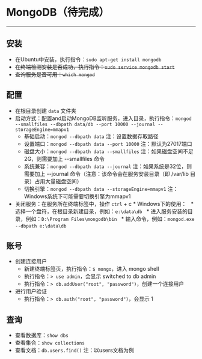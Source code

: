 # MongoDB（待完成）
***

## 安装
* 在Ubuntu中安装，执行指令：`sudo apt-get install mongodb`
* <del>在终端检测安装是否成功，执行指令：`sudo service mongodb start`</del>
* <del>查询服务是否可用：`which mongod`</del>

## 配置
* 在根目录创建 `data` 文件夹
* 启动方式：配置and启动MongoDB监听服务，进入目录，执行指令：`mongod --smallfiles --dbpath data/db --port 10000 --journal --storageEngine=mmapv1`
    * 基础启动：`mongod --dbpath data` 注：设置数据存取路径
    * 设置端口：`mongod --dbpath data --port 10000` 注：默认为27017端口
    * 磁盘大小：`mongod --dbpath data --smallfiles` 注：如果磁盘空间不足2G，则需要加上 --smallfiles 命令
    * 系统兼容：`mongod --dbpath data --journal` 注：如果系统是32位，则需要加上 --journal 命令（注意：该命令会在服务安装目录（即 /var/lib 目录）占用大量磁盘空间）
    * 切换引擎：`mongod --dbpath data --storageEngine=mmapv1` 注：Windows系统下可能需要切换引擎为mmapv1
* 关闭服务：在服务所在终端标签中，操作 `ctrl` + c
* Windows下的使用：
    * 选择一个盘符，在根目录新建目录，例如：`e:\data\db`
    * 进入服务安装的目录，例如：`D:\Program Files\mongodb\bin`
    * 输入命令，例如：`mongod.exe --dbpath e:\data\db`
  
## 账号
* 创建连接用户
    * 新建终端标签页，执行指令：`$ mongo`，进入 mongo shell
    * 执行指令：`> use admin`，会显示 switched to db admin
    * 执行指令：`> db.addUser("root", "password")`，创建一个连接用户
* 进行用户验证
    * 执行指令：`> db.auth("root", "password")`，会显示 1

## 查询
* 查看数据库：`show dbs`
* 查看集合：`show collections`
* 查看文档：`db.users.find()` 注：以users文档为例
